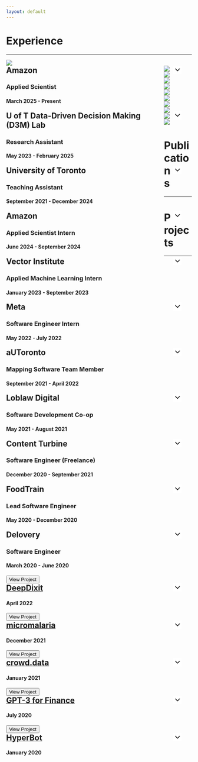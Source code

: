 ```yaml
---
layout: default
---
```

<style>
  details > summary { 
    cursor: pointer;
    list-style: none;
  }

  h2 {
    display: inline; 
  }
  
  .summary-chevron-up,
	.summary-chevron-down {
		pointer-events: none;
    position: absolute;
		background: #ffffff;
    right: 2em;
    z-index: 9;

		svg {
			display: block;
		}
	}

  .innerl {
    float: left;
    width: 85%;
    position: relative;
    display: block;
  }

  .innerr {
    float: right;
    width: 10%;
    position: relative;
    display: block;
  }

  .text {
    padding-top: 5em;
    display: block;
  }

  .on-top {
    z-index: 10;
  }

  .proj-desc {
    padding-top: 4em;
    display: block;
  }
  
</style>

# Experience

---
<!-- Start Generation Here -->
<div class="row-item">
  <div class="columnl">
    <a rel="noreferrer noopener" target="_blank" href="https://www.amazon.com/"><img src="/assets/img/amazon.png" 
    class="thumbnail-comp"/></a>
  </div>
  <details class="columnr">
    <summary>
      <div class="innerl">
        <h2>Amazon</h2>
        <h3>Applied Scientist</h3>
        <h4>March 2025 - Present</h4>
      </div>
      <div class="innerr">
        <div class="summary-chevron-up">
          <svg xmlns="http://www.w3.org/2000/svg" width="24" height="24" viewBox="0 0 24 24" fill="none" stroke="currentColor" stroke-width="2" stroke-linecap="round" stroke-linejoin="round" class="feather feather-chevron-down"><polyline points="6 9 12 15 18 9"></polyline></svg>
        </div>
      </div>
    </summary>
    <div class="innerr">
      <div class="summary-chevron-down on-top">
        <svg xmlns="http://www.w3.org/2000/svg" width="24" height="24" viewBox="0 0 24 24" fill="none" stroke="currentColor" stroke-width="2" stroke-linecap="round" stroke-linejoin="round" class="feather feather-chevron-up"><polyline points="18 15 12 9 6 15"></polyline></svg>
      </div>
    </div>
    <div class="text">
      <ul>
        <li>Implementing RAG-based solutions with <b>LLMs</b> to deliver more personalized Ads to users on Amazon.com, driving higher engagement as measured by an increase in CTR and revenue</li>
      </ul>
    </div>
  </details>
</div>

<div class="row-item">
  <div class="columnl">
    <a rel="noreferrer noopener" target="_blank" href="https://d3m.mie.utoronto.ca/"><img src="/assets/img/uoft.png" 
    class="thumbnail-comp"/></a>
  </div>
  <details class="columnr">
    <summary>
      <div class="innerl">
        <h2>U of T Data-Driven Decision Making (D3M) Lab</h2>
        <h3>Research Assistant</h3>
        <h4>May 2023 - February 2025</h4>
      </div>
      <div class="innerr">
        <div class="summary-chevron-up">
          <svg xmlns="http://www.w3.org/2000/svg" width="24" height="24" viewBox="0 0 24 24" fill="none" stroke="currentColor" stroke-width="2" stroke-linecap="round" stroke-linejoin="round" class="feather feather-chevron-down"><polyline points="6 9 12 15 18 9"></polyline></svg>
        </div>
      </div>
    </summary>
    <div class="innerr">
      <div class="summary-chevron-down on-top">
        <svg xmlns="http://www.w3.org/2000/svg" width="24" height="24" viewBox="0 0 24 24" fill="none" stroke="currentColor" stroke-width="2" stroke-linecap="round" stroke-linejoin="round" class="feather feather-chevron-up"><polyline points="18 15 12 9 6 15"></polyline></svg>
      </div>
    </div>
    <div class="text">
      <ul>
        <li>Working on integrating information retrieval and <b>LLMs</b> (such as <b>GPT-4</b>) with conversational recommender systems to improve the state-of-the-art in recommendation at Scott Sanner’s Data Driven Decision Making (D3M) Lab</li>
      </ul>
    </div>
  </details>
</div>

<div class="row-item">
  <div class="columnl">
    <a rel="noreferrer noopener" target="_blank" href="https://www.utoronto.ca/"><img src="/assets/img/uoft.png" 
    class="thumbnail-comp"/></a>
  </div>
  <details class="columnr">
    <summary>
      <div class="innerl">
        <h2>University of Toronto</h2>
        <h3>Teaching Assistant</h3>
        <h4>September 2021 - December 2024</h4>
      </div>
      <div class="innerr">
        <div class="summary-chevron-up">
          <svg xmlns="http://www.w3.org/2000/svg" width="24" height="24" viewBox="0 0 24 24" fill="none" stroke="currentColor" stroke-width="2" stroke-linecap="round" stroke-linejoin="round" class="feather feather-chevron-down"><polyline points="6 9 12 15 18 9"></polyline></svg>
        </div>
      </div>
    </summary>
    <div class="innerr">
      <div class="summary-chevron-down on-top">
        <svg xmlns="http://www.w3.org/2000/svg" width="24" height="24" viewBox="0 0 24 24" fill="none" stroke="currentColor" stroke-width="2" stroke-linecap="round" stroke-linejoin="round" class="feather feather-chevron-up"><polyline points="18 15 12 9 6 15"></polyline></svg>
      </div>
    </div>
    <div class="text">
      <ul>
        <li>Teaching Assistant for: Introduction to Programming (ESC180) in <b>Python</b>, Algorithms & Data Structures (ESC190) in <b>C</b></li>
      </ul>
    </div>
  </details>
</div>

<div class="row-item">
  <div class="columnl">
    <a rel="noreferrer noopener" target="_blank" href="https://www.amazon.science/"><img src="/assets/img/amazon.png" 
    class="thumbnail-comp"/></a>
  </div>
  <details class="columnr">
    <summary>
      <div class="innerl">
        <h2>Amazon</h2>
        <h3>Applied Scientist Intern</h3>
        <h4>June 2024 - September 2024</h4>
      </div>
      <div class="innerr">
        <div class="summary-chevron-up">
          <svg xmlns="http://www.w3.org/2000/svg" width="24" height="24" viewBox="0 0 24 24" fill="none" stroke="currentColor" stroke-width="2" stroke-linecap="round" stroke-linejoin="round" class="feather feather-chevron-down"><polyline points="6 9 12 15 18 9"></polyline></svg>
        </div>
      </div>
    </summary>
    <div class="innerr">
      <div class="summary-chevron-down on-top">
        <svg xmlns="http://www.w3.org/2000/svg" width="24" height="24" viewBox="0 0 24 24" fill="none" stroke="currentColor" stroke-width="2" stroke-linecap="round" stroke-linejoin="round" class="feather feather-chevron-up"><polyline points="18 15 12 9 6 15"></polyline></svg>
      </div>
    </div>
    <div class="text">
      <ul>
        <li>Developed a model to improve product search ranking by 29%, impacting over 8.5 million weekly queries on Amazon</li>
        <li>Implemented & tested production-ready code to allow the engineering team to integrate with Amazon’s search engine</li>
        <li>Performed extensive prototyping, literature review, and evaluation to present to 50+ team members, including scientists</li>
      </ul>
    </div>
  </details>
</div>

<div class="row-item">
  <div class="columnl">
    <a rel="noreferrer noopener" target="_blank" href="https://vectorinstitute.ai/"><img src="/assets/img/vector.jpg" 
    class="thumbnail-comp"/></a>
  </div>
  <details class="columnr">
    <summary>
      <div class="innerl">
        <h2>Vector Institute</h2>
        <h3>Applied Machine Learning Intern</h3>
        <h4>January 2023 - September 2023</h4>
      </div>
      <div class="innerr">
        <div class="summary-chevron-up">
          <svg xmlns="http://www.w3.org/2000/svg" width="24" height="24" viewBox="0 0 24 24" fill="none" stroke="currentColor" stroke-width="2" stroke-linecap="round" stroke-linejoin="round" class="feather feather-chevron-down"><polyline points="6 9 12 15 18 9"></polyline></svg>
        </div>
      </div>
    </summary>
    <div class="innerr">
      <div class="summary-chevron-down on-top">
        <svg xmlns="http://www.w3.org/2000/svg" width="24" height="24" viewBox="0 0 24 24" fill="none" stroke="currentColor" stroke-width="2" stroke-linecap="round" stroke-linejoin="round" class="feather feather-chevron-up"><polyline points="18 15 12 9 6 15"></polyline></svg>
      </div>
    </div>
    <div class="text">
      <ul>
        <li>Implemented metrics to evaluate the performance of causal inference estimators, including <b>TARNet</b> and <b>Dragonnet</b>, on synthetic datasets and observational data with no ground truth counterfactuals</li>
        <li>Led lectures & hands-on sessions on causal estimation & recommender systems for 200+ technical participants, including data scientists and executives from 40+ teams across major sponsors such as RBC, Deloitte, Shopify & Air Canada</li>
      </ul>
    </div>
  </details>
</div>

<div class="row-item">
  <div class="columnl">
    <a rel="noreferrer noopener" target="_blank" href="https://about.facebook.com/?utm_source=meta.com&utm_medium=redirect"><img src="/assets/img/meta.png" 
    class="thumbnail-comp"/></a>
  </div>
  <details class="columnr">
    <summary>
      <div class="innerl">
        <h2>Meta</h2>
        <h3>Software Engineer Intern</h3>
        <h4>May 2022 - July 2022</h4>
      </div>
      <div class="innerr">
        <div class="summary-chevron-up">
          <svg xmlns="http://www.w3.org/2000/svg" width="24" height="24" viewBox="0 0 24 24" fill="none" stroke="currentColor" stroke-width="2" stroke-linecap="round" stroke-linejoin="round" class="feather feather-chevron-down"><polyline points="6 9 12 15 18 9"></polyline></svg>
        </div>
      </div>
    </summary>
    <div class="innerr">
      <div class="summary-chevron-down on-top">
        <svg xmlns="http://www.w3.org/2000/svg" width="24" height="24" viewBox="0 0 24 24" fill="none" stroke="currentColor" stroke-width="2" stroke-linecap="round" stroke-linejoin="round" class="feather feather-chevron-up"><polyline points="18 15 12 9 6 15"></polyline></svg>
      </div>
    </div>
    <div class="text">
      <ul>
        <li>Designed <b>Thrift</b> service to add tracking to over 260 million external Instagram story and profile links per day</li>
        <li>Implemented client-side app detection feature and ran controlled experiment on 4% of users to determine impact, which resulted in a 120% increase in ad impressions for Instagram users without linked Facebook accounts</li>
        <li>Performed major backend code improvement in <b>Hack (PHP)</b> and <b>Python Django</b> for the Instagram Ads endpoints</li>
      </ul>
    </div>
  </details>
</div>

<div class="row-item">
  <div class="columnl">
    <a rel="noreferrer noopener" target="_blank" href="https://about.facebook.com/?utm_source=meta.com&utm_medium=redirect"><img src="/assets/img/autoronto.png" 
    class="thumbnail-comp"/></a>
  </div>
  <details class="columnr">
    <summary>
      <div class="innerl">
        <h2>aUToronto</h2>
        <h3>Mapping Software Team Member</h3>
        <h4>September 2021 - April 2022</h4>
      </div>
      <div class="innerr">
        <div class="summary-chevron-up">
          <svg xmlns="http://www.w3.org/2000/svg" width="24" height="24" viewBox="0 0 24 24" fill="none" stroke="currentColor" stroke-width="2" stroke-linecap="round" stroke-linejoin="round" class="feather feather-chevron-down"><polyline points="6 9 12 15 18 9"></polyline></svg>
        </div>
      </div>
    </summary>
     <div class="innerr">
      <div class="summary-chevron-down on-top">
        <svg xmlns="http://www.w3.org/2000/svg" width="24" height="24" viewBox="0 0 24 24" fill="none" stroke="currentColor" stroke-width="2" stroke-linecap="round" stroke-linejoin="round" class="feather feather-chevron-up"><polyline points="18 15 12 9 6 15"></polyline></svg>
      </div>
    </div>
    <div class="text">
      <ul>
        <li>1st Place Winner of 2022 SAE Autodrive Challenge II</li>
        <li>Maintained testing track map in OpenStreetMap using <b>JOSM</b> and implemented Python methods with <b>PyOSM</b> library</li>
      </ul>
    </div>
  </details>
</div>

<div class="row-item">
  <div class="columnl">
    <a rel="noreferrer noopener" target="_blank" href="https://www.loblawdigital.co/"><img src="/assets/img/ld.png" 
    class="thumbnail-comp"/></a>
  </div>
  <details class="columnr">
    <summary>
      <div class="innerl">
        <h2>Loblaw Digital</h2>
        <h3>Software Development Co-op</h3>
        <h4>May 2021 - August 2021</h4>
      </div>
      <div class="innerr">
        <div class="summary-chevron-up">
          <svg xmlns="http://www.w3.org/2000/svg" width="24" height="24" viewBox="0 0 24 24" fill="none" stroke="currentColor" stroke-width="2" stroke-linecap="round" stroke-linejoin="round" class="feather feather-chevron-down"><polyline points="6 9 12 15 18 9"></polyline></svg>
        </div>
      </div>
    </summary>
    <div class="innerr">
      <div class="summary-chevron-down on-top">
        <svg xmlns="http://www.w3.org/2000/svg" width="24" height="24" viewBox="0 0 24 24" fill="none" stroke="currentColor" stroke-width="2" stroke-linecap="round" stroke-linejoin="round" class="feather feather-chevron-up"><polyline points="18 15 12 9 6 15"></polyline></svg>
      </div>
    </div>
    <div class="text">
      <ul>
        <li>Set up latency log tracking in various functions in the <b>Spring Boot Java</b> backend and created <b>GCP</b> metrics and dashboards to extract and display the data, with 200k+ data points collected per hour</li>
        <li>Led research into content targeting engine and presented to the 40+ member PC Optimum team to enable personalization of marketing tiles for consumers</li>
        <li>Created various internal self-serve and admin endpoints to reduce development, testing, and debugging time by over 60% for various parts of the PC Optimum product</li>
      </ul>
    </div>
  </details>
</div>

<div class="row-item">
  <div class="columnl">
    <a rel="noreferrer noopener" target="_blank" href="https://contentturbine.com/"><img src="/assets/img/freelance.png"
    class="thumbnail-comp"/></a>
  </div>
  <details class="columnr">
    <summary>
      <div class="innerl">
        <h2>Content Turbine</h2>
        <h3>Software Engineer (Freelance)</h3>
        <h4>December 2020 - September 2021</h4>
      </div>
      <div class="innerr">
        <div class="summary-chevron-up">
          <svg xmlns="http://www.w3.org/2000/svg" width="24" height="24" viewBox="0 0 24 24" fill="none" stroke="currentColor" stroke-width="2" stroke-linecap="round" stroke-linejoin="round" class="feather feather-chevron-down"><polyline points="6 9 12 15 18 9"></polyline></svg>
        </div>
      </div>
    </summary>
    <div class="innerr">
      <div class="summary-chevron-down on-top">
        <svg xmlns="http://www.w3.org/2000/svg" width="24" height="24" viewBox="0 0 24 24" fill="none" stroke="currentColor" stroke-width="2" stroke-linecap="round" stroke-linejoin="round" class="feather feather-chevron-up"><polyline points="18 15 12 9 6 15"></polyline></svg>
      </div>
    </div>
    <div class="text">
      <ul>
        <li>Contributed to the <b>JHipster</b> open-source project (over 21k stars) by implementing a major upgrade for a <b>Spring Data</b> SDK integration, including <b>Full Text Search (FTS)</b></li>
        <li>Built NoSQL datastore and caching modules for the Akka Play! and Vert.x frameworks in <b>Java</b> using <b>Singleton</b> and <b>Dependency Injection (DI)</b> design patterns, and reactive programming, with Guice and JUnit unit testing </li>
        <li>Wrote ASCIIDOC documentation, and created a demo app and an introductory blog post</li>
      </ul>
    </div>
  </details>
</div>

<div class="row-item">
  <div class="columnl">
    <a target="_blank" rel="noreferrer noopener"><img src="/assets/img/foodtrain.png"
    class="thumbnail-comp"/></a>
  </div>
  <details class="columnr">
    <summary>
      <div class="innerl">
        <h2>FoodTrain</h2>
        <h3>Lead Software Engineer</h3>
        <h4>May 2020 - December 2020</h4>
      </div>
      <div class="innerr">
        <div class="summary-chevron-up">
          <svg xmlns="http://www.w3.org/2000/svg" width="24" height="24" viewBox="0 0 24 24" fill="none" stroke="currentColor" stroke-width="2" stroke-linecap="round" stroke-linejoin="round" class="feather feather-chevron-down"><polyline points="6 9 12 15 18 9"></polyline></svg>
        </div>
      </div>
    </summary>
    <div class="innerr">
      <div class="summary-chevron-down on-top">
        <svg xmlns="http://www.w3.org/2000/svg" width="24" height="24" viewBox="0 0 24 24" fill="none" stroke="currentColor" stroke-width="2" stroke-linecap="round" stroke-linejoin="round" class="feather feather-chevron-up"><polyline points="18 15 12 9 6 15"></polyline></svg>
      </div>
    </div>
    <div class="text">
      <ul>
        <li>Led a team of 8 – 10 developers in developing a <b>React Native</b> mobile app MVP in under 6 months by providing guidance and developing components, including app notifications and authentication with the React Context API</li>
        <li>Reduced deployment time by over 90% by implementing a <b>CI/CD</b> pipeline for automatic deployment</li>
        <li>Developed multiple backend functions in <b>Node.js</b> and <b>Express.js</b>, including all payment and email handling</li>
      </ul>
    </div>
  </details>
</div>

<div class="row-item">
  <div class="columnl">
    <img src="/assets/img/delovery.png"
    class="thumbnail-comp"/>
  </div>
  <details class="columnr">
    <summary>
      <div class="innerl">
        <h2>Delovery</h2>
        <h3>Software Engineer</h3>
        <h4>March 2020 - June 2020</h4>
      </div>
      <div class="innerr">
        <div class="summary-chevron-up">
          <svg xmlns="http://www.w3.org/2000/svg" width="24" height="24" viewBox="0 0 24 24" fill="none" stroke="currentColor" stroke-width="2" stroke-linecap="round" stroke-linejoin="round" class="feather feather-chevron-down"><polyline points="6 9 12 15 18 9"></polyline></svg>
        </div>
      </div>
    </summary>
    <div class="innerr">
      <div class="summary-chevron-down on-top">
        <svg xmlns="http://www.w3.org/2000/svg" width="24" height="24" viewBox="0 0 24 24" fill="none" stroke="currentColor" stroke-width="2" stroke-linecap="round" stroke-linejoin="round" class="feather feather-chevron-up"><polyline points="18 15 12 9 6 15"></polyline></svg>
      </div>
    </div>
    <div class="text">
      <ul>
        <li>Reduced market research time by over 80% by building a <b>Python</b> web scraper using Beautiful Soup to scrape and graph 900+ data points using <b>Matplotlib</b></li>
        <li>Designed and developed the cart user flow and other major frontend components in <b>React.js</b> with Material-UI</li>
        <li>Created an API using <b>Node.js</b> and <b>Express.js</b> to handle all payment processing with PayPal Braintree Payments</li>
      </ul>
    </div>
  </details>
</div>

# Publications

---
<div class="row-item">
  <script src="https://bibbase.org/show?bib=https%3A%2F%2Fgeorgesaad.tech%2Fgsaad.bib&commas=true&jsonp=1&theme=simple&nocache=1"></script>
</div>

# Projects

---

<div class="row-item">
  <div class="columnl">
    <a target="_blank" href="https://georgesaad.tech/deepdixit/" rel="noreferrer noopener"><button class="thumbnail-comp projbutton">View
Project</button></a>
  </div>
  <details class="columnr">
    <summary>
      <div class="innerl">
        <a target="_blank" href="https://georgesaad.tech/deepdixit/" rel="noreferrer noopener"><h2>DeepDixit</h2></a>
        <h4>April 2022</h4>
      </div>
      <div class="innerr">
        <div class="summary-chevron-up">
          <svg xmlns="http://www.w3.org/2000/svg" width="24" height="24" viewBox="0 0 24 24" fill="none" stroke="currentColor" stroke-width="2" stroke-linecap="round" stroke-linejoin="round" class="feather feather-chevron-down"><polyline points="6 9 12 15 18 9"></polyline></svg>
        </div>
      </div>
    </summary>
    <div class="innerr">
      <div class="summary-chevron-down on-top">
        <svg xmlns="http://www.w3.org/2000/svg" width="24" height="24" viewBox="0 0 24 24" fill="none" stroke="currentColor" stroke-width="2" stroke-linecap="round" stroke-linejoin="round" class="feather feather-chevron-up"><polyline points="18 15 12 9 6 15"></polyline></svg>
      </div>
    </div>
    <div class="proj-desc">
      <ul>
        <li>Built an image caption guessing game using <b>SIREN</b> + <b>BigGAN</b> based networks to create an image generator with a <b>CLIP-based</b> scoring function to fine tune the model based on text prompts</li>
      </ul>
    </div>
  </details>
</div>

<div class="row-item">
  <div class="columnl">
    <a target="_blank" href="https://georgesaad.tech/micromalaria/pitch.pdf" rel="noreferrer noopener"><button class="thumbnail-comp projbutton">View
Project</button></a>
  </div>
  <details class="columnr">
    <summary>
      <div class="innerl">
        <a target="_blank" href="https://georgesaad.tech/micromalaria/pitch.pdf" rel="noreferrer noopener"><h2>micromalaria</h2></a>
        <h4>December 2021</h4>
      </div>
      <div class="innerr">
        <div class="summary-chevron-up">
          <svg xmlns="http://www.w3.org/2000/svg" width="24" height="24" viewBox="0 0 24 24" fill="none" stroke="currentColor" stroke-width="2" stroke-linecap="round" stroke-linejoin="round" class="feather feather-chevron-down"><polyline points="6 9 12 15 18 9"></polyline></svg>
        </div>
      </div>
    </summary>
    <div class="innerr">
      <div class="summary-chevron-down on-top">
        <svg xmlns="http://www.w3.org/2000/svg" width="24" height="24" viewBox="0 0 24 24" fill="none" stroke="currentColor" stroke-width="2" stroke-linecap="round" stroke-linejoin="round" class="feather feather-chevron-up"><polyline points="18 15 12 9 6 15"></polyline></svg>
      </div>
    </div>
    <div class="proj-desc">
      <ul>
        <li>Fine-tuned a <b>ResNet</b> classifier to identify whether cell images were infected with malaria for an African health lab</li>
        <li>Achieved a 99% decrease in false positive rate from 19.4% to 0.16% and a 17.5% increase in accuracy from 80% to 94%</li>
      </ul>
    </div>
  </details>
</div>

<div class="row-item">
  <div class="columnl">
    <a target="_blank" href="https://devpost.com/software/crowd-space" rel="noreferrer noopener"><button class="thumbnail-comp projbutton">View
Project</button></a>
  </div>
  <details class="columnr">
    <summary>
      <div class="innerl">
        <a target="_blank" href="https://devpost.com/software/crowd-space" rel="noreferrer noopener"><h2>crowd.data</h2></a>
        <h4>January 2021</h4>
      </div>
      <div class="innerr">
        <div class="summary-chevron-up">
          <svg xmlns="http://www.w3.org/2000/svg" width="24" height="24" viewBox="0 0 24 24" fill="none" stroke="currentColor" stroke-width="2" stroke-linecap="round" stroke-linejoin="round" class="feather feather-chevron-down"><polyline points="6 9 12 15 18 9"></polyline></svg>
        </div>
      </div>
    </summary>
    <div class="innerr">
      <div class="summary-chevron-down on-top">
        <svg xmlns="http://www.w3.org/2000/svg" width="24" height="24" viewBox="0 0 24 24" fill="none" stroke="currentColor" stroke-width="2" stroke-linecap="round" stroke-linejoin="round" class="feather feather-chevron-up"><polyline points="18 15 12 9 6 15"></polyline></svg>
      </div>
    </div>
    <div class="proj-desc">
      <ul>
        <li>Top 4 out of 30 projects submitted for the Dropbase API prize</li>
        <li>Developed <b>Node.js</b> and <b>Express.js</b> RESTful backend and <b>React.js</b> frontend components with Chakra UI</li>
        <li>Created 4 data models with <b>CockroachDB (PostgreSQL)</b> using the <b>Sequelize ORM</b>, and Dropbase API integrations</li>
      </ul>
    </div>
  </details>
</div>

<div class="row-item">
  <div class="columnl">
    <a target="_blank" href="https://twitter.com/gkysaad/status/1285717081074409476?s=20" rel="noreferrer noopener"><button class="thumbnail-comp projbutton">View
Project</button></a>
  </div>
  <details class="columnr">
    <summary>
      <div class="innerl">
        <a target="_blank" href="https://twitter.com/gkysaad/status/1285717081074409476?s=20" rel="noreferrer noopener"><h2>GPT-3 for Finance</h2></a>
        <h4>July 2020</h4>
      </div>
      <div class="innerr">
        <div class="summary-chevron-up">
          <svg xmlns="http://www.w3.org/2000/svg" width="24" height="24" viewBox="0 0 24 24" fill="none" stroke="currentColor" stroke-width="2" stroke-linecap="round" stroke-linejoin="round" class="feather feather-chevron-down"><polyline points="6 9 12 15 18 9"></polyline></svg>
        </div>
      </div>
    </summary>
    <div class="innerr">
      <div class="summary-chevron-down on-top">
        <svg xmlns="http://www.w3.org/2000/svg" width="24" height="24" viewBox="0 0 24 24" fill="none" stroke="currentColor" stroke-width="2" stroke-linecap="round" stroke-linejoin="round" class="feather feather-chevron-up"><polyline points="18 15 12 9 6 15"></polyline></svg>
      </div>
    </div>
    <div class="proj-desc">
      <ul>
        <li>Built a RESTful <b>Python Flask</b> server to create and fill a balance sheet based on natural statements, using the <b>OpenAI GPT-3</b> NLP API and the Google Sheets API</li>
        <li>Received 100,000 views, featured on InfoQ and on Y Combinator Hacker News front page</li>
      </ul>
    </div>
  </details>
</div>

<div class="row-item">
  <div class="columnl">
    <a target="_blank" href="https://github.com/gkysaad/HCChat" rel="noreferrer noopener"><button class="thumbnail-comp projbutton">View
Project</button></a>
  </div>
  <details class="columnr">
    <summary>
      <div class="innerl">
        <a target="_blank" href="https://github.com/gkysaad/HCChat" rel="noreferrer noopener"><h2>HyperBot</h2></a>
        <h4>January 2020</h4>
      </div>
      <div class="innerr">
        <div class="summary-chevron-up">
          <svg xmlns="http://www.w3.org/2000/svg" width="24" height="24" viewBox="0 0 24 24" fill="none" stroke="currentColor" stroke-width="2" stroke-linecap="round" stroke-linejoin="round" class="feather feather-chevron-down"><polyline points="6 9 12 15 18 9"></polyline></svg>
        </div>
      </div>
    </summary>
    <div class="innerr">
      <div class="summary-chevron-down on-top">
        <svg xmlns="http://www.w3.org/2000/svg" width="24" height="24" viewBox="0 0 24 24" fill="none" stroke="currentColor" stroke-width="2" stroke-linecap="round" stroke-linejoin="round" class="feather feather-chevron-up"><polyline points="18 15 12 9 6 15"></polyline></svg>
      </div>
    </div>
    <div class="proj-desc">
      <ul>
        <li>Won 1<sup>st</sup> out of 70 teams by building the best healthcare chatbot (Hypercare API prize)</li>
        <li>Employed <b>Google Cloud App Engine</b> to host a RESTful <b>Python Flask</b> backend to receive POST requests from webhooks and <b>Google Firebase</b> to store and update a <b>Firestore</b> database using JSON files</li>
        <li>Implemented Hypercare API integration to receive/send messages, schedule appointments, and find doctors</li>
        <li>Used a Python <b>ELMo</b> module to preform <b>NLP</b> on user input and map it to a symptom to produce a diagnosis</li>
      </ul>
    </div>
  </details>
</div>

